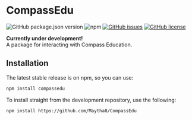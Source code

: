 # CompassEdu
![GitHub package.json version](https://img.shields.io/github/package-json/v/Maytha8/CompassEdu?style=flat-square)
![npm](https://img.shields.io/npm/v/CompassEdu?style=flat-square)
[![GitHub issues](https://img.shields.io/github/issues/Maytha8/CompassEdu?style=flat-square)](https://github.com/Maytha8/CompassEdu/issues)
[![GitHub license](https://img.shields.io/github/license/Maytha8/CompassEdu?style=flat-square)](https://github.com/Maytha8/CompassEdu/blob/main/COPYING.txt)

**Currently under development!**<br>
A package for interacting with Compass Education.

## Installation

The latest stable release is on npm, so you can use:
```sh
npm install compassedu
```

To install straight from the development repository, use the following:
```sh
npm install https://github.com/Maytha8/CompassEdu
```
